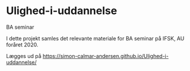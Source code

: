 # Ulighed-i-uddannelse
BA seminar

I dette projekt samles det relevante materiale for BA seminar på IFSK, AU foråret 2020.

Lægges ud på https://simon-calmar-andersen.github.io/Ulighed-i-uddannelse/

